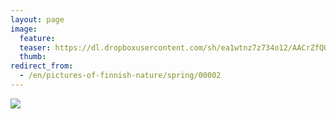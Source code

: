 ```yaml
---
layout: page
image:
  feature:
  teaser: https://dl.dropboxusercontent.com/sh/ea1wtnz7z734o12/AACrZfQUUDUcF1p3ks-C4SsCa/luontokuvat/kev%C3%A4t/IMG_20130511_075119-245px.jpg
  thumb:
redirect_from:
  - /en/pictures-of-finnish-nature/spring/00002
---
```


[![](https://dl.dropboxusercontent.com/sh/ea1wtnz7z734o12/AACbAOoXrZLURkC557pCOLNYa/luontokuvat/kev%C3%A4t/IMG_20130511_075119-800px.jpg)](https://dl.dropboxusercontent.com/sh/ea1wtnz7z734o12/AACiU9dILD0mmrXckEK1D7oAa/luontokuvat/kev%C3%A4t/IMG_20130511_075119.jpg)
